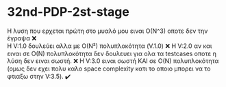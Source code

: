 # 32nd-PDP-2st-stage
Η λυση που ερχεται πρώτη στο μυαλό μου ειναι O(N^3) οποτε δεν την έγραψα ❌   
Η V:1.0 δουλεύει αλλα με O(N²) πολυπλοκότητα (V.1.0) ❌
Η V:2.0 αν και ειναι σε O(N) πολυπλοκότητα δεν δουλευει για ολα τα testcases οποτε η λύση δεν ειναι σωστή. ❌
Η V:3.0 ειναι σωστή ΚΑΙ σε O(N) πολυπλοκότητα (ομως δεν εχει πολυ καλο space complexity κατι το οποιο μπορει να το φτιαξω στην V:3.5). ✔️
